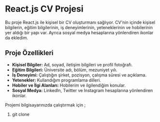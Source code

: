 # React.js CV Projesi

Bu proje React.js ile kişisel bir CV oluşturmanı sağlıyor.
CV'nin içinde kişisel bilgilerin, eğitim bilgilerinin, iş deneyimlerinin, yeteneklerinin ve
hobilerinin yer aldığı bir yapı var.
Ayrıca sosyal medya hesaplarına yönlendiren ikonlar da ekledim.

## Proje Özellikleri

- **Kişisel Bilgiler:** Ad, soyad, iletişim bilgileri ve profil fotoğrafı.
- **Eğitim Bilgileri:** Üniversite adı, bölüm, mezuniyet yılı.
- **İş Deneyimi:** Çalıştığın şirket, pozisyon, çalışma süresi ve açıklama.
- **Yetenekler:** Kullandığım programlama dilleri.
- **Hobiler ve İlgi Alanları:** Hobilerim ve ilgilendiğim konular.
- **Sosyal Medya:** LinkedIn, Twitter ve Instagram hesaplarına yönlendiren ikonlar.

Projemi bilgisayarınızda çalıştırmak için ;

1. git clone
